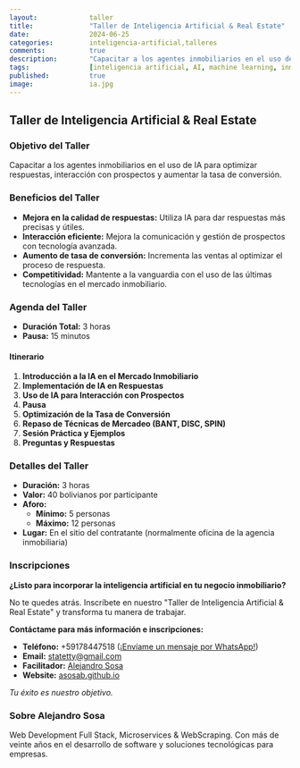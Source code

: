 ```yaml
---
layout:             taller
title:              "Taller de Inteligencia Artificial & Real Estate"
date:               2024-06-25
categories:         inteligencia-artificial,talleres
comments:           true
description:        "Capacitar a los agentes inmobiliarios en el uso de IA para optimizar respuestas, interacción con prospectos y aumentar la tasa de conversión."
tags:               [inteligencia artificial, AI, machine learning, inmobiliaria, broker, real estate, taller]
published:          true
image:              ia.jpg
---
```


## Taller de Inteligencia Artificial & Real Estate

### Objetivo del Taller

Capacitar a los agentes inmobiliarios en el uso de IA para optimizar respuestas, interacción con prospectos y aumentar la tasa de conversión.

### Beneficios del Taller

- **Mejora en la calidad de respuestas:** Utiliza IA para dar respuestas más precisas y útiles.
- **Interacción eficiente:** Mejora la comunicación y gestión de prospectos con tecnología avanzada.
- **Aumento de tasa de conversión:** Incrementa las ventas al optimizar el proceso de respuesta.
- **Competitividad:** Mantente a la vanguardia con el uso de las últimas tecnologías en el mercado inmobiliario.

### Agenda del Taller

- **Duración Total:** 3 horas
- **Pausa:** 15 minutos

#### Itinerario

1. **Introducción a la IA en el Mercado Inmobiliario**
2. **Implementación de IA en Respuestas**
3. **Uso de IA para Interacción con Prospectos**
4. **Pausa**
5. **Optimización de la Tasa de Conversión**
6. **Repaso de Técnicas de Mercadeo (BANT, DISC, SPIN)**
7. **Sesión Práctica y Ejemplos**
8. **Preguntas y Respuestas**

### Detalles del Taller

- **Duración:** 3 horas
- **Valor:** 40 bolivianos por participante
- **Aforo:**
  - **Mínimo:** 5 personas
  - **Máximo:** 12 personas
- **Lugar:** En el sitio del contratante (normalmente oficina de la agencia inmobiliaria)

### Inscripciones

**¿Listo para incorporar la inteligencia artificial en tu negocio inmobiliario?**

No te quedes atrás. Inscríbete en nuestro "Taller de Inteligencia Artificial & Real Estate" y transforma tu manera de trabajar.

**Contáctame para más información e inscripciones:**

- **Teléfono:** +59178447518 ([¡Envíame un mensaje por WhatsApp!](https://api.whatsapp.com/send?phone=59178447518&text=Me%20interesa%20mucho%20el%20Taller%20de%20Inteligencia%20Artificial%20y%20Real%20Estate))
- **Email:** statetty@gmail.com
- **Facilitador:** [Alejandro Sosa](https://www.linkedin.com/in/alejandrososa/)
- **Website:** [asosab.github.io](https://asosab.github.io/inteligencia-artificial-real-estate/)

_Tu éxito es nuestro objetivo._

### Sobre Alejandro Sosa

Web Development Full Stack, Microservices & WebScraping. Con más de veinte años en el desarrollo de software y soluciones tecnológicas para empresas.
